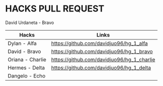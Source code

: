 # HACKS PULL REQUEST

David Urdaneta - Bravo

|Hacks | Links | 
|----------|---------|
| Dylan - Alfa      | https://github.com/davidjuo96/hg_1_alfa |
| David - Bravo      | https://github.com/davidjuo96/hg_1_bravo |
| Oriana - Charlie     | https://github.com/davidjuo96/hg_1_charlie | 
| Hermes - Delta      | https://github.com/davidjuo96/hg_1_delta |
| Dangelo - Echo      |  |
